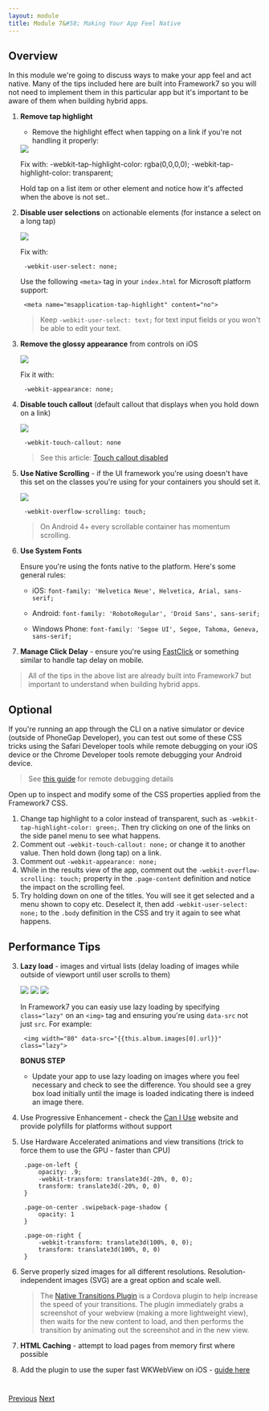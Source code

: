 ```yaml
---
layout: module
title: Module 7&#58; Making Your App Feel Native
---
```


## Overview
In this module we're going to discuss ways to make your app feel and act native. Many of the tips included here are built into Framework7 so you
will not need to implement them in this particular app but it's important to be aware of them when building hybrid apps.

1. **Remove tap highlight**
    - Remove the highlight effect when tapping on a link if you're not handling it properly:

    <img class="screenshot-md" src="images/webkit-tap-highlight.png"/>
        
    Fix with:
        -webkit-tap-highlight-color: rgba(0,0,0,0);
        -webkit-tap-highlight-color: transparent;
            
    Hold tap on a list item or other element and notice how it's affected when the above is not set..                         

1. **Disable user selections** on actionable elements (for instance a select on a long tap)

    <img class="screenshot-md" src="images/webkit-user-select.png"/>

    Fix with:

	    -webkit-user-select: none;		 

    Use the following `<meta>` tag in your `index.html` for Microsoft platform support:

        <meta name="msapplication-tap-highlight" content="no">

   >Keep `-webkit-user-select: text;` for text input fields or you won't be able to edit your text.

1. **Remove the glossy appearance** from controls on iOS   

   <img class="screenshot-md" src="images/ios-glossy.png"/>

   Fix it with:

        -webkit-appearance: none;


3. **Disable touch callout** (default callout that displays when you hold down on a link)

   <img class="screenshot-md" src="images/webkit-touch-callout.png"/>

        -webkit-touch-callout: none

   >See this article: [Touch callout disabled](http://phonegap-tips.com/articles/essential-phonegap-css-webkit-touch-callout.html)

3. **Use Native Scrolling** - if the UI framework you're using doesn't have this set on the classes you're using for your containers you should
 set it.

    <img class="screenshot-full" src="images/native-scroll-fix.png"/>

        -webkit-overflow-scrolling: touch;

   >On Android 4+ every scrollable container has momentum scrolling.

4. **Use System Fonts**

   Ensure you're using the fonts native to the platform. Here's some general rules:
    - iOS: `font-family: 'Helvetica Neue', Helvetica, Arial, sans-serif;`

    - Android: `font-family: 'RobotoRegular', 'Droid Sans', sans-serif;`

    - Windows Phone: `font-family: 'Segoe UI', Segoe, Tahoma, Geneva, sans-serif;`
  
5. **Manage Click Delay** - ensure you're using [FastClick](https://github.com/ftlabs/fastclick) or something similar to handle tap delay on mobile.

>All of the tips in the above list are already built into Framework7 but important to understand when building hybrid apps.

## Optional
If you're running an app through the CLI on a native simulator or device (outside of PhoneGap Developer), you can test out some of these CSS tricks
 using the Safari Developer tools while remote debugging on your iOS device or the Chrome Developer tools remote debugging your Android device.

>See [this guide](lesson10.html) for remote debugging details

Open up to inspect and modify some of the CSS properties applied from the Framework7 CSS.

1. Change tap highlight to a color instead of transparent, such as `-webkit-tap-highlight-color: green;`. Then try clicking on one of the links on the side panel
menu to see what happens. 
2. Comment out `-webkit-touch-callout: none;` or change it to another value. Then hold down (long tap) on a link.
3. Comment out `-webkit-appearance: none;`
4. While in the results view of the app, comment out the `-webkit-overflow-scrolling: touch;` property in the `.page-content` definition and notice the
 impact on the scrolling feel.
5. Try holding down on one of the titles. You will see it get selected and a menu shown to copy etc. Deselect it,
then add `-webkit-user-select: none;` to the `.body` definition in the CSS and try it again to see what happens.

## Performance Tips

3. **Lazy load** - images and virtual lists (delay loading of images while outside of viewport until user scrolls to them)

    <img class="screenshot-md" src="images/without-lazy-load.png"/>
    <img class="screenshot-md" src="images/lazy-load-class.png"/>
    <img class="screenshot-md" src="images/with-lazy-load.png"/>
    
    In Framework7 you can easiy use lazy loading by specifying `class="lazy"` on an `<img>` tag and ensuring you're using `data-src`
    not just `src`. For example:
    
        <img width="80" data-src="{{this.album.images[0].url}}" class="lazy">
        
   **BONUS STEP**
   - Update your app to use lazy loading on images where you feel necessary and check to see the difference. You should see a grey box load
   initially until the image is loaded indicating there is indeed an image there.      

1. Use Progressive Enhancement - check the [Can I Use]() website and provide polyfills for platforms without support

2. Use Hardware Accelerated animations and view transitions (trick to force them to use the GPU - faster than CPU)

        .page-on-left {
            opacity: .9;
            -webkit-transform: translate3d(-20%, 0, 0);
            transform: translate3d(-20%, 0, 0)
        }

        .page-on-center .swipeback-page-shadow {
            opacity: 1
        }

        .page-on-right {
            -webkit-transform: translate3d(100%, 0, 0);
            transform: translate3d(100%, 0, 0)
        }


1. Serve properly sized images for all different resolutions. Resolution-independent images (SVG) are a great option and scale well.

   >The [Native Transitions Plugin](http://plugins.telerik.com/cordova/plugin/native-page-transitions) is a Cordova plugin to help increase the speed of your transitions.  The plugin immediately grabs a screenshot
   of your webview (making a more lightweight view), then waits for the new content to load, and then performs the transition by animating out the
   screenshot and in the new view.

4. **HTML Caching** - attempt to load pages from memory first where possible

5. Add the plugin to use the super fast WKWebView on iOS - [guide here](http://devgirl.org/2016/01/11/a-faster-hybrid-app-for-the-new-year/)

<div class="row" style="margin-top:40px;">
<div class="col-sm-12">
<a href="lesson6.html" class="btn btn-default"><i class="glyphicon glyphicon-chevron-left"></i> Previous</a>
<a href="lesson8.html" class="btn btn-default pull-right">Next <i class="glyphicon
glyphicon-chevron-right"></i></a>
</div>
</div>
